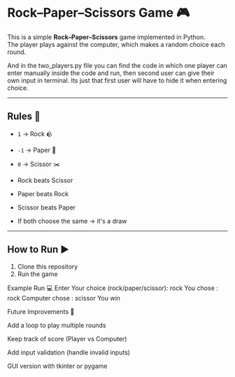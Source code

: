 # Rock–Paper–Scissors Game 🎮

This is a simple **Rock–Paper–Scissors** game implemented in Python.  
The player plays against the computer, which makes a random choice each round.  

And in the two_players.py file you can find the code in which one player can enter manually inside the code and run,
then second user can give their own input in terminal. Its just that first user will have to hide it when entering choice.

---

## Rules 📖
- `1` → Rock 🪨  
- `-1` → Paper 📄  
- `0` → Scissor ✂️  

- Rock beats Scissor  
- Paper beats Rock  
- Scissor beats Paper  
- If both choose the same → it's a draw  

---

## How to Run ▶️
1. Clone this repository
2. Run the game

Example Run 💻
Enter Your choice (rock/paper/scissor): rock
You chose : rock 
Computer chose : scissor
You win




Future Improvements 🚀

Add a loop to play multiple rounds

Keep track of score (Player vs Computer)

Add input validation (handle invalid inputs)

GUI version with tkinter or pygame
